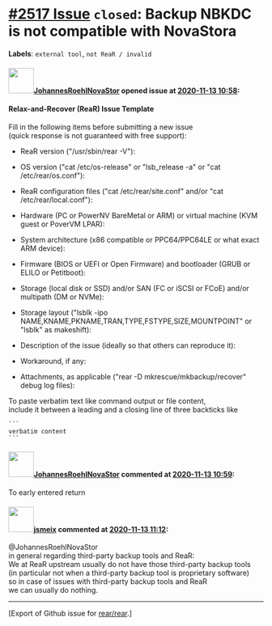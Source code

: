 [\#2517 Issue](https://github.com/rear/rear/issues/2517) `closed`: Backup NBKDC is not compatible with NovaStora
================================================================================================================

**Labels**: `external tool`, `not ReaR / invalid`

#### <img src="https://avatars.githubusercontent.com/u/74408217?v=4" width="50">[JohannesRoehlNovaStor](https://github.com/JohannesRoehlNovaStor) opened issue at [2020-11-13 10:58](https://github.com/rear/rear/issues/2517):

#### Relax-and-Recover (ReaR) Issue Template

Fill in the following items before submitting a new issue  
(quick response is not guaranteed with free support):

-   ReaR version ("/usr/sbin/rear -V"):

-   OS version ("cat /etc/os-release" or "lsb\_release -a" or "cat
    /etc/rear/os.conf"):

-   ReaR configuration files ("cat /etc/rear/site.conf" and/or "cat
    /etc/rear/local.conf"):

-   Hardware (PC or PowerNV BareMetal or ARM) or virtual machine (KVM
    guest or PoverVM LPAR):

-   System architecture (x86 compatible or PPC64/PPC64LE or what exact
    ARM device):

-   Firmware (BIOS or UEFI or Open Firmware) and bootloader (GRUB or
    ELILO or Petitboot):

-   Storage (local disk or SSD) and/or SAN (FC or iSCSI or FCoE) and/or
    multipath (DM or NVMe):

-   Storage layout ("lsblk -ipo
    NAME,KNAME,PKNAME,TRAN,TYPE,FSTYPE,SIZE,MOUNTPOINT" or "lsblk" as
    makeshift):

-   Description of the issue (ideally so that others can reproduce it):

-   Workaround, if any:

-   Attachments, as applicable ("rear -D mkrescue/mkbackup/recover"
    debug log files):

To paste verbatim text like command output or file content,  
include it between a leading and a closing line of three backticks like

    ```
    verbatim content
    ```

#### <img src="https://avatars.githubusercontent.com/u/74408217?v=4" width="50">[JohannesRoehlNovaStor](https://github.com/JohannesRoehlNovaStor) commented at [2020-11-13 10:59](https://github.com/rear/rear/issues/2517#issuecomment-726699784):

To early entered return

#### <img src="https://avatars.githubusercontent.com/u/1788608?u=925fc54e2ce01551392622446ece427f51e2f0ce&v=4" width="50">[jsmeix](https://github.com/jsmeix) commented at [2020-11-13 11:12](https://github.com/rear/rear/issues/2517#issuecomment-726706175):

@JohannesRoehlNovaStor  
in general regarding third-party backup tools and ReaR:  
We at ReaR upstream usually do not have those third-party backup tools  
(in particular not when a third-party backup tool is proprietary
software)  
so in case of issues with third-party backup tools and ReaR  
we can usually do nothing.

------------------------------------------------------------------------

\[Export of Github issue for
[rear/rear](https://github.com/rear/rear).\]
